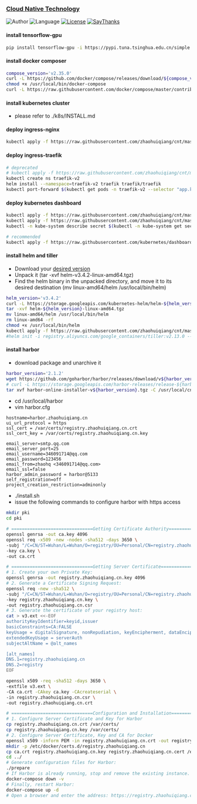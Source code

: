 ### [Cloud Native Technology](https://github.com/dtera/cnt)  
![Author](https://img.shields.io/badge/author-zhaohq-red.svg) ![Language](https://img.shields.io/badge/language-Go%20%2F%20YAML%20etc-orange.svg) [![License](https://img.shields.io/badge/license-MIT-blue.svg)](./LICENSE.md) [![SayThanks](https://img.shields.io/badge/say-thanks-ff69b4.svg)](https://saythanks.io/to/dtera)

#### install tensorflow-gpu
```bash
pip install tensorflow-gpu -i https://pypi.tuna.tsinghua.edu.cn/simple  # https://mirrors.aliyun.com/pypi/simple

```

#### install docker composer
```bash
compose_version='v2.35.0'
curl -L https://github.com/docker/compose/releases/download/${compose_version}/docker-compose-`uname -s|tr A-Z a-z`-`uname -m` -o /usr/local/bin/docker-compose
chmod +x /usr/local/bin/docker-compose
curl -L https://raw.githubusercontent.com/docker/compose/master/contrib/completion/bash/docker-compose -o /etc/bash_completion.d/docker-compose
```

#### install kubernetes cluster
- please refer to ./k8s/INSTALL.md

#### deploy ingress-nginx
```bash
kubectl apply -f https://raw.githubusercontent.com/zhaohuiqiang/cnt/master/k8s/manifests/ingress-nginx/mandatory.yml
```

#### deploy ingress-traefik
```bash
# deprecated
# kubectl apply -f https://raw.githubusercontent.com/zhaohuiqiang/cnt/master/k8s/manifests/ingress-traefik/mandatory.yml
kubectl create ns traefik-v2
helm install --namespace=traefik-v2 traefik traefik/traefik
kubectl port-forward $(kubectl get pods -n traefik-v2 --selector "app.kubernetes.io/name=traefik" --output=name) -n traefik-v2 9000:9000    
```

#### deploy kubernetes dashboard
```bash
kubectl apply -f https://raw.githubusercontent.com/zhaohuiqiang/cnt/master/k8s/manifests/dashboard/dashboard-admin-rbac.yml  
kubectl apply -f https://raw.githubusercontent.com/zhaohuiqiang/cnt/master/k8s/manifests/dashboard/dashboard.yml  
kubectl -n kube-system describe secret $(kubectl -n kube-system get secret | grep admin-user | awk '{print $1}')

# recommended
kubectl apply -f https://raw.githubusercontent.com/kubernetes/dashboard/v2.1.0/aio/deploy/recommended.yaml
```

#### install helm and tiller
- Download your [desired version](https://github.com/helm/helm/releases)
- Unpack it (tar -xvf helm-v3.4.2-linux-amd64.tgz)
- Find the helm binary in the unpacked directory, and move it to its desired destination (mv linux-amd64/helm /usr/local/bin/helm)
```bash
helm_version='v3.4.2'
curl -L https://storage.googleapis.com/kubernetes-helm/helm-${helm_version}-linux-amd64.tar.gz
tar -xvf helm-${helm_version}-linux-amd64.tgz
mv linux-amd64/helm /usr/local/bin/helm
rm linux-amd64 -rf
chmod +x /usr/local/bin/helm
kubectl apply -f https://raw.githubusercontent.com/zhaohuiqiang/cnt/master/k8s/manifests/helm/rbac-config.yml
#helm init -i registry.aliyuncs.com/google_containers/tiller:v2.13.0 --stable-repo-url https://kubernetes.oss-cn-hangzhou.aliyuncs.com/charts --service-account tiller
```

#### install harbor
- download package and unarchive it  
```bash
harbor_version='2.1.2'
wget https://github.com/goharbor/harbor/releases/download/v${harbor_version}/harbor-offline-installer-v${harbor_version}.tgz
# curl -L https://storage.googleapis.com/harbor-releases/release-${harbor_version}/harbor-online-installer-v${harbor_version}.tgz
tar xvf harbor-online-installer-v${harbor_version}.tgz -C /usr/local/cnt/
```
- cd /usr/local/harbor
- vim harbor.cfg  
```
hostname=harbor.zhaohuiqiang.cn
ui_url_protocol = https
ssl_cert = /var/certs/registry.zhaohuiqiang.cn.crt
ssl_cert_key = /var/certs/registry.zhaohuiqiang.cn.key
  
email_server=smtp.qq.com
email_server_port=25
email_username=346091714@qq.com
email_password=123456
email_from=zhaohq <346091714@qq.com>
email_ssl=false
harbor_admin_password = harbor@5133
self_registration=off
project_creation_restriction=adminonly
```
- ./install.sh
- issue the following commands to configure harbor with https access
```bash
mkdir pki
cd pki

# ===============================Getting Certificate Authority========================================
openssl genrsa -out ca.key 4096
openssl req -x509 -new -nodes -sha512 -days 3650 \
-subj "/C=CN/ST=Wuhan/L=Wuhan/O=registry/OU=Personal/CN=registry.zhaohuiqiang.cn" \
-key ca.key \
-out ca.crt

# ===============================Getting Server Certificate===========================================
# 1. Create your own Private Key:
openssl genrsa -out registry.zhaohuiqiang.cn.key 4096
# 2. Generate a Certificate Signing Request:
openssl req -new -sha512 \
-subj "/C=CN/ST=Wuhan/L=Wuhan/O=registry/OU=Personal/CN=registry.zhaohuiqiang.cn" \
-key registry.zhaohuiqiang.cn.key \
-out registry.zhaohuiqiang.cn.csr
# 3. Generate the certificate of your registry host:
cat > v3.ext <<-EOF
authorityKeyIdentifier=keyid,issuer
basicConstraints=CA:FALSE
keyUsage = digitalSignature, nonRepudiation, keyEncipherment, dataEncipherment
extendedKeyUsage = serverAuth 
subjectAltName = @alt_names

[alt_names]
DNS.1=registry.zhaohuiqiang.cn
DNS.2=registry
EOF

openssl x509 -req -sha512 -days 3650 \
-extfile v3.ext \
-CA ca.crt -CAkey ca.key -CAcreateserial \
-in registry.zhaohuiqiang.cn.csr \
-out registry.zhaohuiqiang.cn.crt

# ===============================Configuration and Installation=======================================
# 1. Configure Server Certificate and Key for Harbor
cp registry.zhaohuiqiang.cn.crt /var/certs/
cp registry.zhaohuiqiang.cn.key /var/certs/
# 2. Configure Server Certificate, Key and CA for Docker
openssl x509 -inform PEM -in registry.zhaohuiqiang.cn.crt -out registry.zhaohuiqiang.cn.cert
mkdir -p /etc/docker/certs.d/registry.zhaohuiqiang.cn
cp ca.crt registry.zhaohuiqiang.cn.key registry.zhaohuiqiang.cn.cert /etc/docker/certs.d/registry.zhaohuiqiang.cn/
cd ../
# Generate configuration files for Harbor:
./prepare
# If Harbor is already running, stop and remove the existing instance. Your image data remain in the file system
docker-compose down -v
# Finally, restart Harbor:
docker-compose up -d
# Open a browser and enter the address: https://registry.zhaohuiqiang.cn. It should display the user interface of Harbor
```


